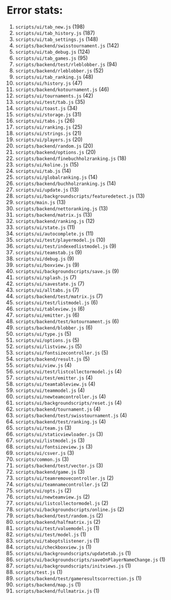 # Error stats:

1. `scripts/ui/tab_new.js` (198)
2. `scripts/ui/tab_history.js` (187)
3. `scripts/ui/tab_settings.js` (148)
4. `scripts/backend/swisstournament.js` (142)
5. `scripts/ui/tab_debug.js` (124)
6. `scripts/ui/tab_games.js` (95)
7. `scripts/backend/test/rleblobber.js` (94)
8. `scripts/backend/rleblobber.js` (52)
9. `scripts/ui/tab_ranking.js` (48)
10. `scripts/ui/history.js` (47)
11. `scripts/backend/kotournament.js` (46)
12. `scripts/ui/tournaments.js` (42)
13. `scripts/ui/test/tab.js` (35)
14. `scripts/ui/toast.js` (34)
15. `scripts/ui/storage.js` (31)
16. `scripts/ui/tabs.js` (26)
17. `scripts/ui/ranking.js` (25)
18. `scripts/ui/strings.js` (21)
19. `scripts/ui/players.js` (20)
20. `scripts/backend/random.js` (20)
21. `scripts/backend/options.js` (20)
22. `scripts/backend/finebuchholzranking.js` (18)
23. `scripts/ui/koline.js` (15)
24. `scripts/ui/tab.js` (14)
25. `scripts/ui/globalranking.js` (14)
26. `scripts/backend/buchholzranking.js` (14)
27. `scripts/ui/update.js` (13)
28. `scripts/ui/backgroundscripts/featuredetect.js` (13)
29. `scripts/main.js` (13)
30. `scripts/backend/nettoranking.js` (13)
31. `scripts/backend/matrix.js` (13)
32. `scripts/backend/ranking.js` (12)
33. `scripts/ui/state.js` (11)
34. `scripts/ui/autocomplete.js` (11)
35. `scripts/ui/test/playermodel.js` (10)
36. `scripts/ui/test/indexedlistmodel.js` (9)
37. `scripts/ui/teamstab.js` (9)
38. `scripts/ui/debug.js` (9)
39. `scripts/ui/boxview.js` (9)
40. `scripts/ui/backgroundscripts/save.js` (9)
41. `scripts/ui/splash.js` (7)
42. `scripts/ui/savestate.js` (7)
43. `scripts/ui/alltabs.js` (7)
44. `scripts/backend/test/matrix.js` (7)
45. `scripts/ui/test/listmodel.js` (6)
46. `scripts/ui/tableview.js` (6)
47. `scripts/ui/emitter.js` (6)
48. `scripts/backend/test/kotournament.js` (6)
49. `scripts/backend/blobber.js` (6)
50. `scripts/ui/type.js` (5)
51. `scripts/ui/options.js` (5)
52. `scripts/ui/listview.js` (5)
53. `scripts/ui/fontsizecontroller.js` (5)
54. `scripts/backend/result.js` (5)
55. `scripts/ui/view.js` (4)
56. `scripts/ui/test/listcollectormodel.js` (4)
57. `scripts/ui/test/emitter.js` (4)
58. `scripts/ui/teamtableview.js` (4)
59. `scripts/ui/teammodel.js` (4)
60. `scripts/ui/newteamcontroller.js` (4)
61. `scripts/ui/backgroundscripts/reset.js` (4)
62. `scripts/backend/tournament.js` (4)
63. `scripts/backend/test/swisstournament.js` (4)
64. `scripts/backend/test/ranking.js` (4)
65. `scripts/ui/team.js` (3)
66. `scripts/ui/staticviewloader.js` (3)
67. `scripts/ui/listmodel.js` (3)
68. `scripts/ui/fontsizeview.js` (3)
69. `scripts/ui/csver.js` (3)
70. `scripts/common.js` (3)
71. `scripts/backend/test/vector.js` (3)
72. `scripts/backend/game.js` (3)
73. `scripts/ui/teamremovecontroller.js` (2)
74. `scripts/ui/teamnamecontroller.js` (2)
75. `scripts/ui/opts.js` (2)
76. `scripts/ui/newteamview.js` (2)
77. `scripts/ui/listcollectormodel.js` (2)
78. `scripts/ui/backgroundscripts/online.js` (2)
79. `scripts/backend/test/random.js` (2)
80. `scripts/backend/halfmatrix.js` (2)
81. `scripts/ui/test/valuemodel.js` (1)
82. `scripts/ui/test/model.js` (1)
83. `scripts/ui/taboptslistener.js` (1)
84. `scripts/ui/checkboxview.js` (1)
85. `scripts/ui/backgroundscripts/updatetab.js` (1)
86. `scripts/ui/backgroundscripts/saveOnPlayerNameChange.js` (1)
87. `scripts/ui/backgroundscripts/initviews.js` (1)
88. `scripts/test.js` (1)
89. `scripts/backend/test/gameresultscorrection.js` (1)
90. `scripts/backend/map.js` (1)
91. `scripts/backend/fullmatrix.js` (1)

